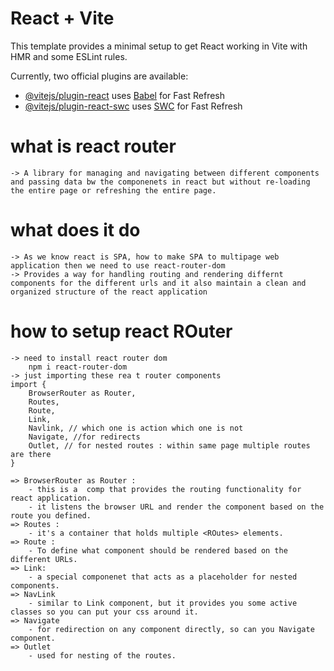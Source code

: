 # React + Vite

This template provides a minimal setup to get React working in Vite with HMR and some ESLint rules.

Currently, two official plugins are available:

- [@vitejs/plugin-react](https://github.com/vitejs/vite-plugin-react/blob/main/packages/plugin-react/README.md) uses [Babel](https://babeljs.io/) for Fast Refresh
- [@vitejs/plugin-react-swc](https://github.com/vitejs/vite-plugin-react-swc) uses [SWC](https://swc.rs/) for Fast Refresh

# what is react router
    -> A library for managing and navigating between different components and passing data bw the componenets in react but without re-loading the entire page or refreshing the entire page.
# what does it do
    -> As we know react is SPA, how to make SPA to multipage web application then we need to use react-router-dom
    -> Provides a way for handling routing and rendering differnt components for the different urls and it also maintain a clean and organized structure of the react application
# how to setup react ROuter
    -> need to install react router dom
        npm i react-router-dom
    -> just importing these rea t router components
    import {
        BrowserRouter as Router,
        Routes, 
        Route,
        Link, 
        Navlink, // which one is action which one is not
        Navigate, //for redirects
        Outlet, // for nested routes : within same page multiple routes are there
    }

    => BrowserRouter as Router : 
        - this is a  comp that provides the routing functionality for react application.
        - it listens the browser URL and render the component based on the route you defined.
    => Routes : 
        - it's a container that holds multiple <ROutes> elements.
    => Route :
        - To define what component should be rendered based on the different URLs.
    => Link:
        - a special componenet that acts as a placeholder for nested components.
    => NavLink
        - similar to Link component, but it provides you some active classes so you can put your css around it.
    => Navigate
        - for redirection on any component directly, so can you Navigate component.
    => Outlet
        - used for nesting of the routes.
        
